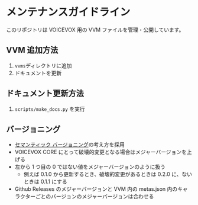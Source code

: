 # メンテナンスガイドライン

このリポジトリは VOICEVOX 用の VVM ファイルを管理・公開しています。

## VVM 追加方法

1. `vvms`ディレクトリに追加
2. ドキュメントを更新

## ドキュメント更新方法

1. `scripts/make_docs.py` を実行

## バージョニング

- [セマンティック バージョニング](https://semver.org/lang/ja/)の考え方を採用
- VOICEVOX CORE にとって破壊的変更となる場合はメジャーバージョンを上げる
- 左から 1 つ目の 0 ではない値をメジャーバージョンのように扱う
  - 例えば 0.1.0 から更新するとき、破壊的変更があるときは 0.2.0 に、ないときは 0.1.1 にする
- Github Releases のメジャーバージョンと VVM 内の metas.json 内のキャラクターごとのバージョンのメジャーバージョンは合わせる
